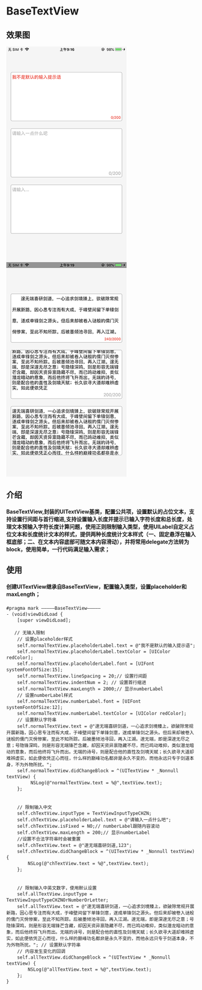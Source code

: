 # BaseTextView
## 效果图
![默认样式](https://github.com/qianfei1993/BaseTextView/blob/master/BaseTextView/image1.png)
![文字样式](https://github.com/qianfei1993/BaseTextView/blob/master/BaseTextView/image2.png)


## 介绍
#### BaseTextView,封装的UITextView基类，配置公共项，设置默认的占位文本，支持设置行间距与首行缩进,支持设置输入长度并提示已输入字符长度和总长度，处理文本预输入字符长度计算问题，使用正则限制输入类型，使用UILabel自定义占位文本和长度统计文本的样式，提供两种长度统计文本样式（一、固定悬浮在输入框底部；二、在文本内容底部可随文本内容滑动），并将常用delegate方法转为block，使用简单，一行代码满足输入需求；

## 使用
#### 创建UITextView继承自BaseTextView，配置输入类型，设置placeholder和maxLength；
```
#pragma mark —————BaseTextView—————
- (void)viewDidLoad {
    [super viewDidLoad];
    
   // 无输入限制
    // 设置placeholder样式
    self.normalTextView.placeholderLabel.text = @"我不是默认的输入提示语";
    self.normalTextView.placeholderLabel.textColor = [UIColor redColor];
    self.normalTextView.placeholderLabel.font = [UIFont systemFontOfSize:15];
    self.normalTextView.lineSpacing = 20;// 设置行间距
    self.normalTextView.indentNum = 2; // 设置首行缩进
    self.normalTextView.maxLength = 2000;// 显示numberLabel
    // 设置numberLabel样式
    self.normalTextView.numberLabel.font = [UIFont systemFontOfSize:12];
    self.normalTextView.numberLabel.textColor = [UIColor redColor];
    // 设置默认字符串
    self.normalTextView.text = @"邃无端喜研剑道，一心追求剑境臻上，欲破除常规开展新路，因心思专注而有大成，于峰壁间留下单锋剑意，遂成单锋剑之源头。但后来却被卷入谜般的儒门灭佾惨案，至此不知所踪。后被墨倾池寻回，再入江湖。邃无端，即是深邃无尽之意；号隐锋深鸣，则是形容无端锋芒含藏，却因天资异禀隐藏不尽，而已鸣动难抑，类似潜龙暗动的意象，而后他终将飞升而出。无端的诗号，则是配合他的直性及剑境天赋；长久欲寻大道却难辨虚实，如此便依凭正心而往，什么样的巅峰功名都非是永久不变的，而他永远只专于剑道本身，不为外物所扰。";
    self.normalTextView.didChangeBlock = ^(UITextView * _Nonnull textView) {
         NSLog(@"normalTextView.text = %@",textView.text);
    };
    
    
    // 限制输入中文
    self.chTextView.inputType = TextViewInputTypeCHZN;
    self.chTextView.placeholderLabel.text = @"请输入一点什么吧";
    self.chTextView.isFixed = NO;// numberLabel跟随内容滚动
    self.chTextView.maxLength = 200;// 显示numberLabel
    //设置不合法字符串时会被重置
    self.chTextView.text = @"邃无端喜研剑道,123"; 
    self.chTextView.didChangeBlock = ^(UITextView * _Nonnull textView) {
        NSLog(@"chTextView.text = %@",textView.text);
    };
    
    
    // 限制输入中英文数字，使用默认设置
    self.allTextView.inputType = TextViewInputTypeCHZNOrNumberOrLetter;
    self.allTextView.text = @"邃无端喜研剑道，一心追求剑境臻上，欲破除常规开展新路，因心思专注而有大成，于峰壁间留下单锋剑意，遂成单锋剑之源头。但后来却被卷入谜般的儒门灭佾惨案，至此不知所踪。后被墨倾池寻回，再入江湖。邃无端，即是深邃无尽之意；号隐锋深鸣，则是形容无端锋芒含藏，却因天资异禀隐藏不尽，而已鸣动难抑，类似潜龙暗动的意象，而后他终将飞升而出。无端的诗号，则是配合他的直性及剑境天赋；长久欲寻大道却难辨虚实，如此便依凭正心而往，什么样的巅峰功名都非是永久不变的，而他永远只专于剑道本身，不为外物所扰。"; // 设置默认字符串
    // 内容发生变化的回调
    self.allTextView.didChangeBlock = ^(UITextView * _Nonnull textView) {
        NSLog(@"allTextView.text = %@",textView.text);
    };
}
```

